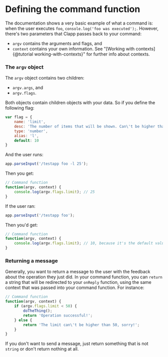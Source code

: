 # Defining the command function

The documentation shows a very basic example of what a command is: when the user executes `foo`, `console.log('foo was executed');`. However, there's two parameters that Clapp passes back to your command:

* `argv` contains the arguments and flags, and
* `context` contains your own information. See "[Working with contexts]{@tutorial working-with-contexts}" for further info about contexts.

### The `argv` object

The `argv` object contains two children:

* `argv.args`, and
* `argv.flags`.

Both objects contain children objects with your data. So if you define the following flag:

```javascript
var flag = {
	name: 'limit',
	desc: 'The number of items that will be shown. Can\'t be higher than 50',
	type: 'number',
	alias: 'l',
	default: 10
}
```

And the user runs:

```javascript
app.parseInput('/testapp foo -l 25');
```

Then you get:

```javascript
// Command function
function(argv, context) {
	console.log(argv.flags.limit); // 25
}
```

If the user ran:
```javascript
app.parseInput('/testapp foo');
```
Then you'd get:

```javascript
// Command function
function(argv, context) {
	console.log(argv.flags.limit); // 10, because it's the default value.
}
```

### Returning a message

Generally, you want to return a message to the user with the feedback about the operation they just did. In your command function, you can `return` a string that will be redirected to your `onReply` function, using the same context that was passed into your command function. For instance:

```javascript
// Command function
function(argv, context) {
	if (argv.flags.limit < 50) {
		doTheThing();
		return 'Operation successful!';
	} else {
		return 'The limit can\'t be higher than 50, sorry!';
	}
}
```

If you don't want to send a message, just return something that is not `string` or don't return nothing at all.
